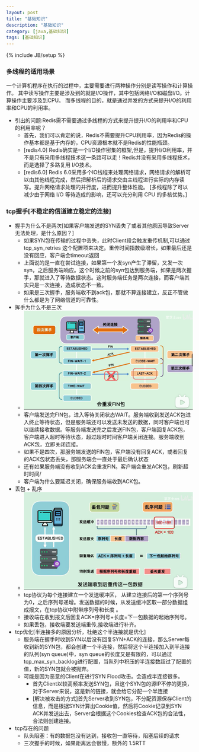 ```yaml
---
layout: post
title: "基础知识"
description: "基础知识"
category: [java,基础知识]
tags: [基础知识]
---
```

{% include JB/setup %}

### 多线程的适用场景

一个计算机程序在执行的过程中，主要需要进行两种操作分别是读写操作和计算操作。
其中读写操作主要是涉及到的就是I/O操作，其中包括网络I/O和磁盘I/O。计算操作主要涉及到CPU。
而多线程的目的，就是通过并发的方式来提升I/O的利用率和CPU的利用率。

* 引出的问题:Redis需不需要通过多线程的方式来提升提升I/O的利用率和CPU的利用率呢？
  * 首先，我们可以肯定的说，Redis不需要提升CPU利用率，因为Redis的操作基本都是基于内存的，CPU资源根本就不是Redis的性能瓶颈。
  * [redis4.0] Redis确实是一个I/O操作密集的框架,但是，提升I/O利用率，并不是只有采用多线程技术这一条路可以走！Redis并没有采用多线程技术，而是选择了多路复用 I/O技术。
  * [redis6.0] Redis 6.0采用多个IO线程来处理网络请求，网络请求的解析可以由其他线程完成，然后把解析后的请求交由主线程进行实际的内存读写。提升网络请求处理的并行度，进而提升整体性能。
  [多线程除了可以减少由于网络 I/O 等待造成的影响，还可以充分利用 CPU 的多核优势。]

### tcp握手[不稳定的信道建立稳定的连接]
* 握手为什么不是两次[如果客户端发送的SYN丢失了或者其他原因导致Server无法处理，是什么原因？]
  * 如果SYN包在传输的过程中丢失，此时Client段会触发重传机制,可以通过 tcp_syn_retries 这个配置项来决定。重传时间指数级增长，如果最后还是没有回应，客户端会timeout返回
  * 上面说的是一直在尝试连接，如果第一个发syn产生了滞留，又发一次syn，之后服务端响应。这个时候之前的syn包达到服务端，如果是两次握手，那就进入了等待数据状态。这时服务端任务是两次连接，而客户端其实只是一次连接，造成状态不一致。
  * 如果是三次握手，服务端收不到ack包，那就不算连接建立，反正不管做什么都是为了网络信道的可靠性。
* 挥手为什么不是三次
  * ![](../picture/http-woshou.png)
  * 客户端发送完FIN包，进入等待关闭状态WAIT。服务端收到发送ACK包进入终止等待状态，但是服务端还可以发送未发送的数据，同时客户端也可以继续接收数据。等服务端发送完之后发送FIN包，客户端回复ACK包，客户端进入超时等待状态，超过超时时间客户端关闭连接。服务端收到ACK包，立即关闭连接。
  * 如果不是四次，那服务端发送的FIN包，客户端没有回复ACK，或者回复的ACK包状态丢失，那服务端会一直处于最后确认状态
  * 还有如果服务端没有收到ACK会重发FIN。客户端会重发ACK包，刷新超时时间/
  * 客户端为什么要延迟关闭，确保服务端收到ACK包。 
* 丢包 + 乱序
  * ![](../picture/http-diubao.png)
  * tcp协议为每个连接建立一个发送缓冲区， 从建立连接后的第一个序列号为0，之后序列号递增。发送数据的时候，从发送缓冲区取一部分数据组成报文，在tcp协议中附带序列号和长度 。
  * 接收端在收到报文后回复ACK=序列号+长度=下一包数据的起始序列号。
  * 如果丢包，接收端要发送端重传,接收端进行补齐。
* tcp优化[半连接多的原因分析，杜绝这个半连接就是优化]
  * 服务端在握手时收到SYN以后没有回复SYN+ACK的连接，那么Server每收到新的SYN包，都会创建一个半连接，然后将这个半连接加入到半连接的队列(syn queue)中，syn queue的长度又是有限的，可以通过tcp_max_syn_backlog进行配置，当队列中积压的半连接数超过了配置的值，新的SYN包就会被抛弃。
  * 可能是因为恶意的Client在进行SYN Flood攻击。会造成半连接很多。
    * 首先Client以较高频率发送SYN包，且这个SYN包的源IP不停的更换，对于Server来说，这是新的链接，就会给它分配一个半连接
    * [解决被攻击的方式]首先Server收到SYN包，不分配资源保存Client的信息，而是根据SYN计算出Cookie值，然后将Cookie记录到SYN ACK并发送出去，Server会根据这个Cookies检查ACK包的合法性，合法则创建连接。
* tcp存在的问题
  * 队头阻塞：有的数据包没有达到，接收包一直等待，阻塞后续的请求 
  * 三次握手的时候，如果距离远会很慢，额外的 1.5RTT
